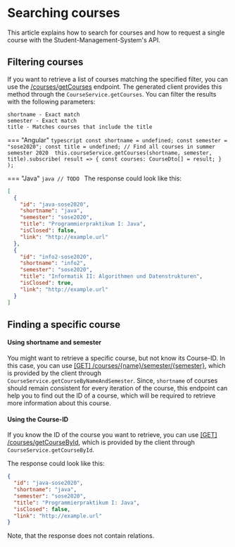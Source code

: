# Searching courses

This article explains how to search for courses and how to request a single course with the Student-Management-System's API.

## Filtering courses

If you want to retrieve a list of courses matching the specified filter, you can use the
[/courses/getCourses](http://147.172.178.30:3000/api/#/courses/getCourses) endpoint. The generated client provides 
this method through the `CourseService.getCourses`. You can filter the results with the following parameters:
```
shortname - Exact match
semester - Exact match
title - Matches courses that include the title
```

=== "Angular"
	```typescript
	const shortname = undefined;
	const semester = "sose2020";
	const title = undefined;
	// Find all courses in summer semester 2020 
	this.courseService.getCourses(shortname, semester, title).subscribe(
		result => {
			const courses: CourseDto[] = result;
		}
	);
	```

=== "Java"
	```java
	// TODO
	```
The response could look like this:

```json
[
  {
    "id": "java-sose2020",
    "shortname": "java",
    "semester": "sose2020",
    "title": "Programmierpraktikum I: Java",
    "isClosed": false,
    "link": "http://example.url"
  },
  {
    "id": "info2-sose2020",
    "shortname": "info2",
    "semester": "sose2020",
    "title": "Informatik II: Algorithmen und Datenstrukturen",
    "isClosed": true,
    "link": "http://example.url"
  }
]
```

## Finding a specific course

#### Using shortname and semester

You might want to retrieve a specific course, but not know its Course-ID. In this case, you can use 
[[GET] /courses/{name}/semester/{semester}](http://147.172.178.30:3000/api/#/courses/getCourseByNameAndSemester), which is provided by the 
client through `CourseService.getCourseByNameAndSemester`. Since, `shortname` of courses should remain consistent for every iteration of
the course, this endpoint can help you to find out the ID of a course, which will be required to retrieve more information about this course.

#### Using the Course-ID

If you know the ID of the course you want to retrieve, you can use [[GET] /courses/getCourseById](http://147.172.178.30:3000/api/#/courses/getCourseById),
which is provided by the client through `CourseService.getCourseById`.

The response could look like this:

```json
{
  "id": "java-sose2020",
  "shortname": "java",
  "semester": "sose2020",
  "title": "Programmierpraktikum I: Java",
  "isClosed": false,
  "link": "http://example.url"
}
```

Note, that the response does not contain relations.
